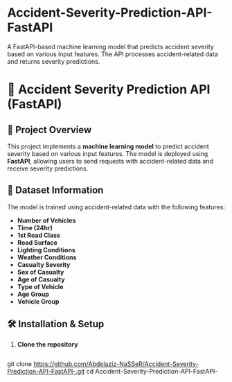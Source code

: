 # Accident-Severity-Prediction-API-FastAPI

A FastAPI-based machine learning model that predicts accident severity based on various input features. The API processes accident-related data and returns severity predictions.

# 🚗 Accident Severity Prediction API (FastAPI)

## 📌 Project Overview
This project implements a **machine learning model** to predict accident severity based on various input features. The model is deployed using **FastAPI**, allowing users to send requests with accident-related data and receive severity predictions.

## 📂 Dataset Information
The model is trained using accident-related data with the following features:
- **Number of Vehicles**
- **Time (24hr)**
- **1st Road Class**
- **Road Surface**
- **Lighting Conditions**
- **Weather Conditions**
- **Casualty Severity**
- **Sex of Casualty**
- **Age of Casualty**
- **Type of Vehicle**
- **Age Group**
- **Vehicle Group**

## 🛠️ Installation & Setup

1. **Clone the repository**
   ```bash
git clone https://github.com/Abdelaziz-NaSSeR/Accident-Severity-Prediction-API-FastAPI-.git
cd Accident-Severity-Prediction-API-FastAPI-
